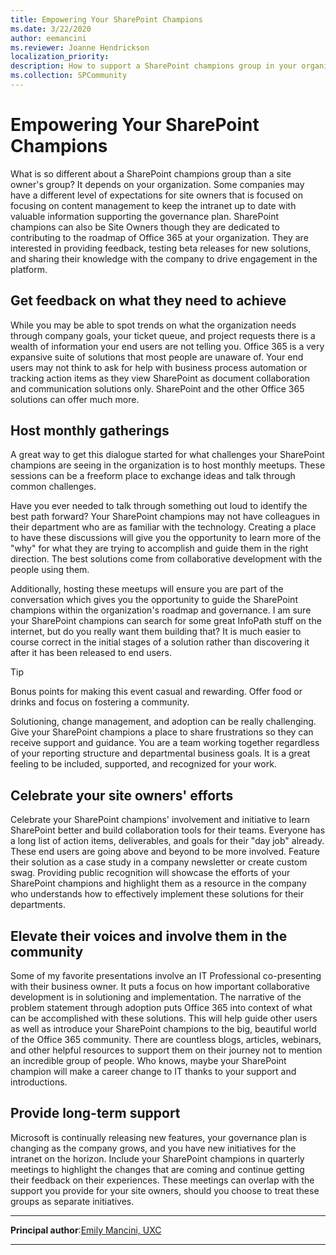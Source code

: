 ```yaml
---
title: Empowering Your SharePoint Champions
ms.date: 3/22/2020
author: eemancini
ms.reviewer: Joanne Hendrickson
localization_priority: 
description: How to support a SharePoint champions group in your organization. A follow up to Identifying Your SharePoint Champions.
ms.collection: SPCommunity
---
```

 
# Empowering Your SharePoint Champions

What is so different about a SharePoint champions group than a site owner's group? It depends on your organization. Some companies may have a different level of expectations for site owners that is focused on focusing on content management to keep the intranet up to date with valuable information supporting the governance plan. SharePoint champions can also be Site Owners though they are dedicated to contributing to the roadmap of Office 365 at your organization. They are interested in providing feedback, testing beta releases for new solutions, and sharing their knowledge with the company to drive engagement in the platform.

## Get feedback on what they need to achieve

While you may be able to spot trends on what the organization needs through company goals, your ticket queue, and project requests there is a wealth of information your end users are not telling you. Office 365 is a very expansive suite of solutions that most people are unaware of. Your end users may not think to ask for help with business process automation or tracking action items as they view SharePoint as document collaboration and communication solutions only. SharePoint and the other Office 365 solutions can offer much more.

## Host monthly gatherings

A great way to get this dialogue started for what challenges your SharePoint champions are seeing in the organization is to host monthly meetups. These sessions can be a freeform place to exchange ideas and talk through common challenges.

Have you ever needed to talk through something out loud to identify the best path forward? Your SharePoint champions may not have colleagues in their department who are as familiar with the technology. Creating a place to have these discussions will give you the opportunity to learn more of the "why" for what they are trying to accomplish and guide them in the right direction. The best solutions come from collaborative development with the people using them.

Additionally, hosting these meetups will ensure you are part of the conversation which gives you the opportunity to guide the SharePoint champions within the organization's roadmap and governance. I am sure your SharePoint champions can search for some great InfoPath stuff on the internet, but do you really want them building that? It is much easier to course correct in the initial stages of a solution rather than discovering it after it has been released to end users.

> [!TIP]
> Bonus points for making this event casual and rewarding.
> Offer food or drinks and focus on fostering a community.

Solutioning, change management, and adoption can be really challenging. Give your SharePoint champions a place to share frustrations so they can receive support and guidance. You are a team working together regardless of your reporting structure and departmental business goals. It is a great feeling to be included, supported, and recognized for your work.

## Celebrate your site owners' efforts

Celebrate your SharePoint champions' involvement and initiative to learn SharePoint better and build collaboration tools for their teams. Everyone has a long list of action items, deliverables, and goals for their "day job" already. These end users are going above and beyond to be more involved. Feature their solution as a case study in a company newsletter or create custom swag. Providing public recognition will showcase the efforts of your SharePoint champions and highlight them as a resource in the company who understands how to effectively implement these solutions for their departments.

## Elevate their voices and involve them in the community

Some of my favorite presentations involve an IT Professional co-presenting with their business owner. It puts a focus on how important collaborative development is in solutioning and implementation. The narrative of the problem statement through adoption puts Office 365 into context of what can be accomplished with these solutions. This will help guide other users as well as introduce your SharePoint champions to the big, beautiful world of the Office 365 community. There are countless blogs, articles, webinars, and other helpful resources to support them on their journey not to mention an incredible group of people. Who knows, maybe your SharePoint champion will make a career change to IT thanks to your support and introductions.

## Provide long-term support

Microsoft is continually releasing new features, your governance plan is changing as the company grows, and you have new initiatives for the intranet on the horizon. Include your SharePoint champions in quarterly meetings to highlight the changes that are coming and continue getting their feedback on their experiences. These meetings can overlap with the support you provide for your site owners, should you choose to treat these groups as separate initiatives.

---

**Principal author**:[Emily Mancini, UXC](http://www.linkedin.com/in/eemancini)

---
